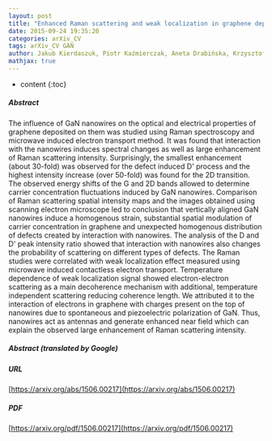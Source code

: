 ```yaml
---
layout: post
title: "Enhanced Raman scattering and weak localization in graphene deposited on GaN nanowires"
date: 2015-09-24 19:35:20
categories: arXiv_CV
tags: arXiv_CV GAN
author: Jakub Kierdaszuk, Piotr Kaźmierczak, Aneta Drabińska, Krzysztof Korona, Agnieszka Wołoś, Maria Kamińska, Andrzej Wysmołek, Iwona Pasternak, Aleksandra Krajewska, Krzysztof Pakuła, Zbigniew R. Zytkiewicz
mathjax: true
---
```


* content
{:toc}

##### Abstract
The influence of GaN nanowires on the optical and electrical properties of graphene deposited on them was studied using Raman spectroscopy and microwave induced electron transport method. It was found that interaction with the nanowires induces spectral changes as well as large enhancement of Raman scattering intensity. Surprisingly, the smallest enhancement (about 30-fold) was observed for the defect induced D' process and the highest intensity increase (over 50-fold) was found for the 2D transition. The observed energy shifts of the G and 2D bands allowed to determine carrier concentration fluctuations induced by GaN nanowires. Comparison of Raman scattering spatial intensity maps and the images obtained using scanning electron microscope led to conclusion that vertically aligned GaN nanowires induce a homogenous strain, substantial spatial modulation of carrier concentration in graphene and unexpected homogenous distribution of defects created by interaction with nanowires. The analysis of the D and D' peak intensity ratio showed that interaction with nanowires also changes the probability of scattering on different types of defects. The Raman studies were correlated with weak localization effect measured using microwave induced contactless electron transport. Temperature dependence of weak localization signal showed electron-electron scattering as a main decoherence mechanism with additional, temperature independent scattering reducing coherence length. We attributed it to the interaction of electrons in graphene with charges present on the top of nanowires due to spontaneous and piezoelectric polarization of GaN. Thus, nanowires act as antennas and generate enhanced near field which can explain the observed large enhancement of Raman scattering intensity.

##### Abstract (translated by Google)


##### URL
[https://arxiv.org/abs/1506.00217](https://arxiv.org/abs/1506.00217)

##### PDF
[https://arxiv.org/pdf/1506.00217](https://arxiv.org/pdf/1506.00217)

